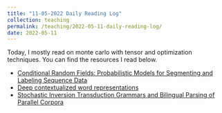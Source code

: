 ```yaml
---
title: "11-05-2022 Daily Reading Log"
collection: teaching
permalink: /teaching/2022-05-11-daily-reading-log/ 
date: 2022-05-11
---
```


Today, I mostly read on monte carlo with tensor and optimization techniques. You can find the resources I read below.

- [Conditional Random Fields: Probabilistic Models for Segmenting and Labeling Sequence Data](https://repository.upenn.edu/cgi/viewcontent.cgi?article=1162&context=cis_papers)
- [Deep contextualized word representations](https://arxiv.org/abs/1802.05365)
- [Stochastic Inversion Transduction Grammars and Bilingual Parsing of Parallel Corpora ](https://www.lri.fr/~waller/cours/fr/articles/2008/yvon4.pdf)
